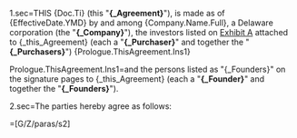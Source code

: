 1.sec=THIS {Doc.Ti} (this "<strong>{_Agreement}</strong>"), is made as of {EffectiveDate.YMD} by and among {Company.Name.Full}, a Delaware corporation (the "<strong>{_Company}</strong>"), the investors listed on <u>Exhibit A</u> attached to {_this_Agreement} (each a "<strong>{_Purchaser}</strong>" and together the "<strong>{_Purchasers}</strong>") {Prologue.ThisAgreement.Ins1}

Prologue.ThisAgreement.Ins1=and the persons listed as "{_Founders}" on the signature pages to {_this_Agreement} (each a "<strong>{_Founder}</strong>" and together the "<strong>{_Founders}</strong>").

2.sec=The parties hereby agree as follows:

=[G/Z/paras/s2]